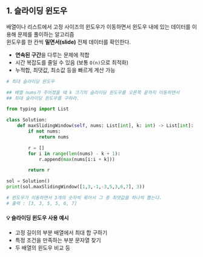 ## 1. 슬라이딩 윈도우
배열이나 리스트에서 고정 사이즈의 윈도우가 이동하면서 윈도우 내에 있는 데이터를 이용해 문제를 풀이하는 알고리즘
<br>
윈도우를 한 칸씩 **밀면서(slide)** 전체 데이터를 확인한다.

- **연속된 구간**을 다루는 문제에 적합
- 시간 복잡도를 줄일 수 있음 (보통 `O(n)`으로 최적화)
- 누적합, 최댓값, 최소값 등을 빠르게 계산 가능
```python
# 최대 슬라이딩 윈도우

## 배열 nums가 주어졌을 때 k 크기의 슬라이딩 윈도우를 오른쪽 끝까지 이동하면서
## 최대 슬라이딩 윈도우를 구하라.

from typing import List

class Solution:
    def maxSlidingWindow(self, nums: List[int], k: int) -> List[int]:
        if not nums:
            return nums

        r = []
        for i in range(len(nums) - k + 1):
            r.append(max(nums[i:i + k]))

        return r

sol = Solution()
print(sol.maxSlidingWindow([1,3,-1,-3,5,3,6,7], 3))

# 윈도우가 이동하면서 3개의 숫자씩 묶어서 그 중 최댓값을 하나씩 뽑는다.
# 출력 : [3, 3, 5, 5, 6, 7]
```
#### 💡 슬라이딩 윈도우 사용 예시
- 고정 길이의 부분 배열에서 최대 합 구하기
- 특정 조건을 만족하는 부분 문자열 찾기
- 두 배열의 윈도우 비교 등
